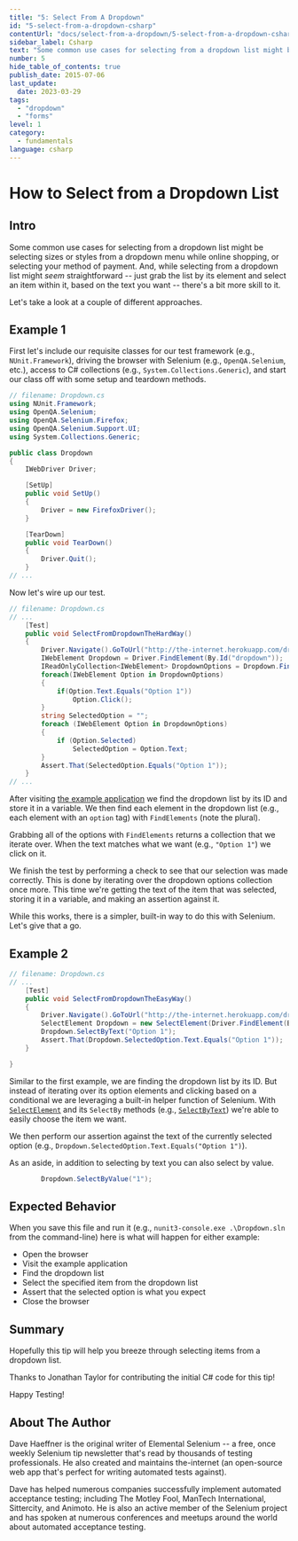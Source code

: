 ```yaml
---
title: "5: Select From A Dropdown"
id: "5-select-from-a-dropdown-csharp"
contentUrl: "docs/select-from-a-dropdown/5-select-from-a-dropdown-csharp"
sidebar_label: Csharp
text: "Some common use cases for selecting from a dropdown list might be selecting sizes or styles from a dropdown menu while online shopping, or selecting your method of payment. And, while selecting from a dropdown list might seem straightforward just grab the list by its element and select an item within it, based on the text you want there's a bit more skill to it."
number: 5
hide_table_of_contents: true
publish_date: 2015-07-06
last_update:
  date: 2023-03-29
tags:
  - "dropdown"
  - "forms"
level: 1
category:
  - fundamentals
language: csharp
---
```


# How to Select from a Dropdown List

## Intro

Some common use cases for selecting from a dropdown list might be selecting sizes or styles from a dropdown menu while online shopping, or selecting your method of payment. And, while selecting from a dropdown list might _seem_ straightforward -- just grab the list by its element and select an item within it, based on the text you want -- there's a bit more skill to it.

Let's take a look at a couple of different approaches.

## Example 1

First let's include our requisite classes for our test framework (e.g., `NUnit.Framework`), driving the browser with Selenium (e.g., `OpenQA.Selenium`, etc.), access to C# collections (e.g., `System.Collections.Generic`), and start our class off with some setup and teardown methods.

```csharp
// filename: Dropdown.cs
using NUnit.Framework;
using OpenQA.Selenium;
using OpenQA.Selenium.Firefox;
using OpenQA.Selenium.Support.UI;
using System.Collections.Generic;

public class Dropdown
{
    IWebDriver Driver;

    [SetUp]
    public void SetUp()
    {
        Driver = new FirefoxDriver();
    }

    [TearDown]
    public void TearDown()
    {
        Driver.Quit();
    }
// ...
```

Now let's wire up our test.

```csharp
// filename: Dropdown.cs
// ...
    [Test]
    public void SelectFromDropdownTheHardWay()
    {
        Driver.Navigate().GoToUrl("http://the-internet.herokuapp.com/dropdown");
        IWebElement Dropdown = Driver.FindElement(By.Id("dropdown"));
        IReadOnlyCollection<IWebElement> DropdownOptions = Dropdown.FindElements(By.TagName("option"));
        foreach(IWebElement Option in DropdownOptions)
        {
            if(Option.Text.Equals("Option 1"))
                Option.Click();
        }
        string SelectedOption = "";
        foreach (IWebElement Option in DropdownOptions)
        {
            if (Option.Selected)
                SelectedOption = Option.Text;
        }
        Assert.That(SelectedOption.Equals("Option 1"));
    }
// ...
```

After visiting [the example application](http://the-internet.herokuapp.com/dropdown) we find the dropdown list by its ID and store it in a variable. We then find each element in the dropdown list (e.g., each element with an `option` tag) with `FindElements` (note the plural).

Grabbing all of the options with `FindElements` returns a collection that we iterate over. When the text matches what we want (e.g., `"Option 1"`) we click on it.

We finish the test by performing a check to see that our selection was made correctly. This is done by iterating over the dropdown options collection once more. This time we're getting the text of the item that was selected, storing it in a variable, and making an assertion against it.

While this works, there is a simpler, built-in way to do this with Selenium. Let's give that a go.

## Example 2

```csharp
// filename: Dropdown.cs
// ...
    [Test]
    public void SelectFromDropdownTheEasyWay()
    {
        Driver.Navigate().GoToUrl("http://the-internet.herokuapp.com/dropdown");
        SelectElement Dropdown = new SelectElement(Driver.FindElement(By.Id("dropdown")));
        Dropdown.SelectByText("Option 1");
        Assert.That(Dropdown.SelectedOption.Text.Equals("Option 1"));
    }

}
```

Similar to the first example, we are finding the dropdown list by its ID. But instead of iterating over its option elements and clicking based on a conditional we are leveraging a built-in helper function of Selenium. With [`SelectElement`](http://seleniumhq.github.io/selenium/docs/api/dotnet/html/T_OpenQA_Selenium_Support_UI_SelectElement.htm) and its `SelectBy` methods (e.g., [`SelectByText`](http://seleniumhq.github.io/selenium/docs/api/dotnet/html/M_OpenQA_Selenium_Support_UI_SelectElement_SelectByText.htm)) we're able to easily choose the item we want.

We then perform our assertion against the text of the currently selected option (e.g., `Dropdown.SelectedOption.Text.Equals("Option 1")`).

As an aside, in addition to selecting by text you can also select by value.

```csharp
        Dropdown.SelectByValue("1");
```

## Expected Behavior

When you save this file and run it (e.g., `nunit3-console.exe .\Dropdown.sln` from the command-line) here is what will happen for either example:

- Open the browser
- Visit the example application
- Find the dropdown list
- Select the specified item from the dropdown list
- Assert that the selected option is what you expect
- Close the browser

## Summary

Hopefully this tip will help you breeze through selecting items from a dropdown list.

Thanks to Jonathan Taylor for contributing the initial C# code for this tip!

Happy Testing!

## About The Author

Dave Haeffner is the original writer of Elemental Selenium -- a free, once weekly Selenium tip newsletter that's read by thousands of testing professionals. He also created and maintains the-internet (an open-source web app that's perfect for writing automated tests against).

Dave has helped numerous companies successfully implement automated acceptance testing; including The Motley Fool, ManTech International, Sittercity, and Animoto. He is also an active member of the Selenium project and has spoken at numerous conferences and meetups around the world about automated acceptance testing.

